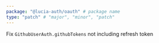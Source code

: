 ```yaml
---
package: "@lucia-auth/oauth" # package name
type: "patch" # "major", "minor", "patch"
---
```


Fix `GithubUserAuth.githubTokens` not including refresh token